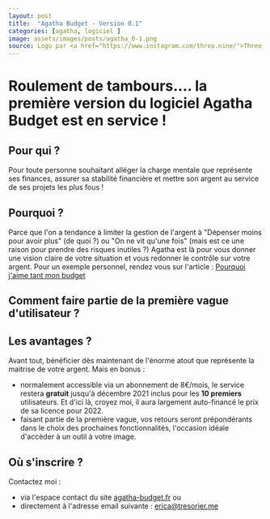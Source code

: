 ```yaml
---
layout: post
title:  "Agatha Budget - Version 0.1"
categories: [agatha, logiciel ]
image: assets/images/posts/agatha_0-1.png
source: Logo par <a href="https://www.instagram.com/threo.nine/">Threo.nine</a> pour <a href="http://agatha-budget.fr">Agatha Budget</a> </br> Image par <a href="https://pixabay.com/fr/users/stocksnap-894430/?utm_source=link-attribution&amp;utm_medium=referral&amp;utm_campaign=image&amp;utm_content=698521">StockSnap</a> de <a href="https://pixabay.com/fr/?utm_source=link-attribution&amp;utm_medium=referral&amp;utm_campaign=image&amp;utm_content=698521">Pixabay</a>
---
```


# Roulement de tambours.... la première version du logiciel Agatha Budget est en service ! 

## Pour qui ? 

Pour toute personne souhaitant alléger la charge mentale que représente ses finances, assurer sa stabilité financière et mettre son argent au service de ses projets les plus fous ! 

## Pourquoi ? 
Parce que l'on a tendance à limiter la gestion de l'argent à "Dépenser moins pour avoir plus" (de quoi ?) ou "On ne vit qu'une fois" (mais est ce une raison pour prendre des risques inutiles ?)
Agatha est là pour vous donner une vision claire de votre situation et vous redonner le contrôle sur votre argent. 
Pour un exemple personnel, rendez vous sur l'article : [Pourquoi j'aime tant mon budget]("../pourquoi-budget")

## Comment faire partie de la première vague d'utilisateur ?

## Les avantages ?
Avant tout, bénéficier dès maintenant de l'énorme atout que représente la maitrise de votre argent.
Mais en bonus : 
- normalement accessible via un abonnement de 8€/mois, le service restera **gratuit** jusqu'à décembre 2021 inclus pour les **10 premiers** utilisateurs. Et d'ici là, croyez moi, il aura largement auto-financé le prix de sa licence pour 2022.
- faisant partie de la première vague, vos retours seront prépondérants dans le choix des prochaines fonctionnalités, l'occasion idéale d'accèder à un outil à votre image.

## Où s'inscrire ?

Contactez moi :

- via l'espace contact du site [agatha-budget.fr](http://agatha-budget.fr/individual/) 
ou 
- directement à l'adresse email suivante : erica@tresorier.me